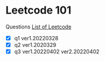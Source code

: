 # Leetcode 101

Questions [List of Leetcode](https://leetcode.com/list/9y108oov)

- [x] q1 ver1.20220328
- [x] q2 ver1.2020329
- [x] q3 ver1.20220402 ver2.20220402